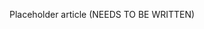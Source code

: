 <!--
title: "CVE Shields"
description: "Overview of CVE Shields"
tags: "cve shields policy management"
-->

Placeholder article (NEEDS TO BE WRITTEN)

